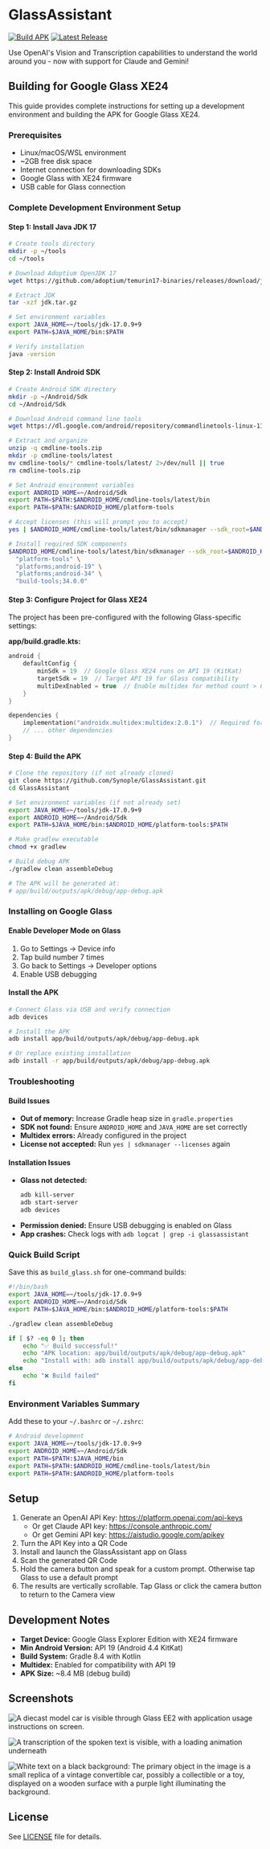 # GlassAssistant

[![Build APK](https://github.com/tribixbite/GlassAssistant/actions/workflows/build-apk.yml/badge.svg)](https://github.com/tribixbite/GlassAssistant/actions/workflows/build-apk.yml)
[![Latest Release](https://img.shields.io/github/v/release/tribixbite/GlassAssistant)](https://github.com/tribixbite/GlassAssistant/releases)

Use OpenAI's Vision and Transcription capabilities to understand the world around you - now with support for Claude and Gemini!

## Building for Google Glass XE24

This guide provides complete instructions for setting up a development environment and building the APK for Google Glass XE24.

### Prerequisites

- Linux/macOS/WSL environment
- ~2GB free disk space
- Internet connection for downloading SDKs
- Google Glass with XE24 firmware
- USB cable for Glass connection

### Complete Development Environment Setup

#### Step 1: Install Java JDK 17

```bash
# Create tools directory
mkdir -p ~/tools
cd ~/tools

# Download Adoptium OpenJDK 17
wget https://github.com/adoptium/temurin17-binaries/releases/download/jdk-17.0.9%2B9/OpenJDK17U-jdk_x64_linux_hotspot_17.0.9_9.tar.gz -O jdk.tar.gz

# Extract JDK
tar -xzf jdk.tar.gz

# Set environment variables
export JAVA_HOME=~/tools/jdk-17.0.9+9
export PATH=$JAVA_HOME/bin:$PATH

# Verify installation
java -version
```

#### Step 2: Install Android SDK

```bash
# Create Android SDK directory
mkdir -p ~/Android/Sdk
cd ~/Android/Sdk

# Download Android command line tools
wget https://dl.google.com/android/repository/commandlinetools-linux-11076708_latest.zip -O cmdline-tools.zip

# Extract and organize
unzip -q cmdline-tools.zip
mkdir -p cmdline-tools/latest
mv cmdline-tools/* cmdline-tools/latest/ 2>/dev/null || true
rm cmdline-tools.zip

# Set Android environment variables
export ANDROID_HOME=~/Android/Sdk
export PATH=$PATH:$ANDROID_HOME/cmdline-tools/latest/bin
export PATH=$PATH:$ANDROID_HOME/platform-tools

# Accept licenses (this will prompt you to accept)
yes | $ANDROID_HOME/cmdline-tools/latest/bin/sdkmanager --sdk_root=$ANDROID_HOME --licenses

# Install required SDK components
$ANDROID_HOME/cmdline-tools/latest/bin/sdkmanager --sdk_root=$ANDROID_HOME \
  "platform-tools" \
  "platforms;android-19" \
  "platforms;android-34" \
  "build-tools;34.0.0"
```

#### Step 3: Configure Project for Glass XE24

The project has been pre-configured with the following Glass-specific settings:

**app/build.gradle.kts:**
```kotlin
android {
    defaultConfig {
        minSdk = 19  // Google Glass XE24 runs on API 19 (KitKat)
        targetSdk = 19  // Target API 19 for Glass compatibility
        multiDexEnabled = true  // Enable multidex for method count > 64K
    }
}

dependencies {
    implementation("androidx.multidex:multidex:2.0.1")  // Required for API 19
    // ... other dependencies
}
```

#### Step 4: Build the APK

```bash
# Clone the repository (if not already cloned)
git clone https://github.com/Synople/GlassAssistant.git
cd GlassAssistant

# Set environment variables (if not already set)
export JAVA_HOME=~/tools/jdk-17.0.9+9
export ANDROID_HOME=~/Android/Sdk
export PATH=$JAVA_HOME/bin:$ANDROID_HOME/platform-tools:$PATH

# Make gradlew executable
chmod +x gradlew

# Build debug APK
./gradlew clean assembleDebug

# The APK will be generated at:
# app/build/outputs/apk/debug/app-debug.apk
```

### Installing on Google Glass

#### Enable Developer Mode on Glass
1. Go to Settings → Device info
2. Tap build number 7 times
3. Go back to Settings → Developer options
4. Enable USB debugging

#### Install the APK
```bash
# Connect Glass via USB and verify connection
adb devices

# Install the APK
adb install app/build/outputs/apk/debug/app-debug.apk

# Or replace existing installation
adb install -r app/build/outputs/apk/debug/app-debug.apk
```

### Troubleshooting

#### Build Issues
- **Out of memory:** Increase Gradle heap size in `gradle.properties`
- **SDK not found:** Ensure `ANDROID_HOME` and `JAVA_HOME` are set correctly
- **Multidex errors:** Already configured in the project
- **License not accepted:** Run `yes | sdkmanager --licenses` again

#### Installation Issues
- **Glass not detected:**
  ```bash
  adb kill-server
  adb start-server
  adb devices
  ```
- **Permission denied:** Ensure USB debugging is enabled on Glass
- **App crashes:** Check logs with `adb logcat | grep -i glassassistant`

### Quick Build Script

Save this as `build_glass.sh` for one-command builds:

```bash
#!/bin/bash
export JAVA_HOME=~/tools/jdk-17.0.9+9
export ANDROID_HOME=~/Android/Sdk
export PATH=$JAVA_HOME/bin:$ANDROID_HOME/platform-tools:$PATH

./gradlew clean assembleDebug

if [ $? -eq 0 ]; then
    echo "✅ Build successful!"
    echo "APK location: app/build/outputs/apk/debug/app-debug.apk"
    echo "Install with: adb install app/build/outputs/apk/debug/app-debug.apk"
else
    echo "❌ Build failed"
fi
```

### Environment Variables Summary

Add these to your `~/.bashrc` or `~/.zshrc`:

```bash
# Android development
export JAVA_HOME=~/tools/jdk-17.0.9+9
export ANDROID_HOME=~/Android/Sdk
export PATH=$PATH:$JAVA_HOME/bin
export PATH=$PATH:$ANDROID_HOME/cmdline-tools/latest/bin
export PATH=$PATH:$ANDROID_HOME/platform-tools
```

## Setup

1. Generate an OpenAI API Key: https://platform.openai.com/api-keys
   - Or get Claude API key: https://console.anthropic.com/
   - Or get Gemini API key: https://aistudio.google.com/apikey
2. Turn the API Key into a QR Code
3. Install and launch the GlassAssistant app on Glass
4. Scan the generated QR Code
5. Hold the camera button and speak for a custom prompt. Otherwise tap Glass to use a default prompt
6. The results are vertically scrollable. Tap Glass or click the camera button to return to the Camera view

## Development Notes

- **Target Device:** Google Glass Explorer Edition with XE24 firmware
- **Min Android Version:** API 19 (Android 4.4 KitKat)
- **Build System:** Gradle 8.4 with Kotlin
- **Multidex:** Enabled for compatibility with API 19
- **APK Size:** ~8.4 MB (debug build)

## Screenshots
![A diecast model car is visible through Glass EE2 with application usage instructions on screen.](./README/camera.png)

![A transcription of the spoken text is visible, with a loading animation underneath](./README/loading.png)

![White text on a black background: The primary object in the image is a small replica of a vintage convertible car, possibly a collectible or a toy, displayed on a wooden surface with a purple light illuminating the background.](./README/result.png)

## License

See [LICENSE](LICENSE) file for details.